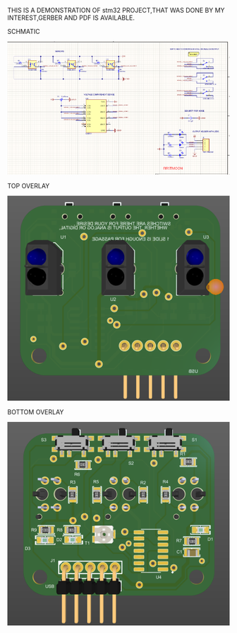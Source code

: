 THIS IS A DEMONSTRATION OF stm32 PROJECT,THAT WAS DONE BY MY INTEREST,GERBER AND PDF IS AVAILABLE.

SCHMATIC

![](images/schmatic.png)

TOP OVERLAY

![](images/top_overlay.png)

BOTTOM OVERLAY

![](images/bottom_overlay.png)
